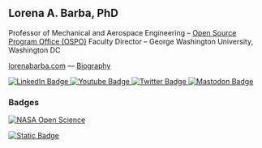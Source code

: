 ## Lorena A. Barba, PhD

Professor of Mechanical and Aerospace Engineering –
[Open Source Program Office (OSPO)](https://ospo.gwu.edu/) Faculty Director –
George Washington University, Washington DC

[lorenabarba.com](https://lorenabarba.com) — [Biography](https://lorenabarba.com/people/biography/)

<div id="badges">
  <a href="https://www.linkedin.com/in/lorenabarba/">
    <img src="https://img.shields.io/badge/LinkedIn-blue?style=for-the-badge&logo=linkedin&logoColor=white" alt="LinkedIn Badge"/>
  </a>
  <a href="https://www.youtube.com/@lorenabarba">
    <img src="https://img.shields.io/badge/YouTube-red?style=for-the-badge&logo=youtube&logoColor=white" alt="Youtube Badge"/>
  </a>
  <a href="https://x.com/LorenaABarba">
    <img src="https://img.shields.io/badge/Twitter-blue?style=for-the-badge&logo=twitter&logoColor=white" alt="Twitter Badge"/>
  </a>
  <a href="https://fosstodon.org/@labarba">
    <img src="https://img.shields.io/badge/-FOSSTODON-%235849D6?style=for-the-badge&logo=mastodon&logoColor=white" alt="Mastodon Badge"/>
  </a>
</div>

### Badges

[![NASA Open Science](https://images.credly.com/size/110x110/images/d64b24d8-66f3-435a-bc76-2d70c26b0d67/image.png)](https://www.credly.com/badges/476f9831-92c3-48cb-ac87-d41af0c7e50a/public_url "NASA Open Science")


[![Static Badge](https://img.shields.io/badge/Open_Science_101-Badged-blue.svg?logo=data%3Aimage%2Fpng%3Bbase64%2CiVBORw0KGgoAAAANSUhEUgAAABwAAAAcCAYAAAByDd%2BUAAAII0lEQVRIx52W%2BVNTWRbH%2BRP8B2bsrpq2arp6ekZFq0ZFbXEHXBAQRNkEUVkUJOxgoqjIJkuERCBBliRCwBgIBIjkZWFJgoSE1bilGZYQyCMJ5GUB6867ccJgi91d%2FvCte997553PPXc557oBANz%2BSD2NQVuqHhy%2Fkpd0gEUIdUdcSo3YPVCa5VlTk38yCdr8GV9%2FBPqOdXNfX9rJH5eueW6z3b66X8cs8zU1lZzFqm%2BfRIvSvPQ3g3bPBez%2FYTXsxI8m8uXdKiH1jPc3ARHKmeLecHebLNZjXsmIBKNICpjsywYqYRIYkjzB3isRq2aACKBGkGQgrItY7U07bJRGuDuQYi%2Fp1yLedPpwDUs4YU5nCn4MGOBdxRUNZO2f2tbuZiORTEE%2FqCtX4SCGXyYCNT4Q2I6KUm34P1bchxbXv34XCGGqnlvjuOOZPm6kvfdFBBhGSLbXg1V23VQ%2F%2BnocWRwbl5lbOtvN10h5%2Bnah0CiUtBs%2BjLUsj%2FYVL6uQLKBGCEApuAmGexLhbOh6uZc9vgpseZqpffUyYxGCRnqLHKoRhamqhWsIe0RDj%2BdS9b605rkQNn%2F2RGyG6S%2BHQ0BobYvev7517lguVXeCWILG5JcbG3l88ztVDQajHZNmYyMDlIWN07sOY1BuCWSCe0t9rVHOaRO15%2Bh9yPWGSzwx2Cgfwt01CIM6HEVY9WfyPvsewGxf6kAQkwxfBnFLCJhQvTC8HmaoPwM%2BvLV%2Fq35GZFEKEpwwhB0MqqozUX9G29RvgSm0apAYEYJ6%2BoWbqKQbX3yH4vX0oPhUAjn%2FOnjFjQO2ldd2RTfBex3Yyrg3JH9xC4UbBQ%2FfKQj0a2jTbgaUxO0B7Tles1RivHYzYGlFmRn6gBFKcZ9vex4vTw43Da8DZfyKRfH94ysumAu449pty6F7Fdoj%2BdXTPtRn4OAdMurpHz4DgaIHx7Sn%2FC6%2B2341e%2FaXnAoM2h0tqJ7em1aIVlRRzBt9SZ4Eg8lXz5fgrnUrJx6PV3LjHMIaP%2BAaFZwOCHSt1c7rROvfzlzVwf6hE35TovtHdRAY7O0zDd%2F99WgY5h53x%2Fq9V6TT%2FgsgHuV4d%2FKSvOM62e1F1XlaU4W%2FfqOBK0IX8KfQ5AXY%2FiMsBSSfPoJCGFLqM1Xsux%2B4bLZHZ839PShhUyDUQLm%2FGQ9ECM9ecV2R1%2FTXgP9OzgPfe0c5o9t%2BLNDQG%2FRPgGehKSH9nBb24TscBn6OSF10wTcDikmHYYu4ibMOybsrfTeN8NHTGtuF4FDws3eY8dTJM1OcgF0AQnpYgRi0gf2uwB0gxNt74UhkguXk6fOgnFJib2LVm74Alp5zSBL36dzEyfsHuivP6lxrB48EbIXtdw2Tb%2BX693UkI3TsEv7T%2F9cG72%2F8BqUV0Jc7EIHZtXbQF%2FT9OMHDJo3cpXXDN0sus9BrDmYXRWfM%2Bjns70jS0ZpZOis6Aub7mODX5gLUqHkJ%2Bp5cMEi50TrocPx51vTb6nStLHKvURHjuTDTRcUmRoTzQmnbsisAmGPHJOkfBcwra6KcI0NwDYmdjDAzzH1KwQ2A76RP54cbbSXkF5sdtveALxeZoxvbMKa4B8ug1RnzWM8WKbzWFQKVjooHhfOJFTQLg9%2FmtC2rr114o6TaoC%2BY3mBeHZemA1ZZ0BrCvih1wyMKVAkJDoQdAiTPw4D0RfinqcAjLnpStjI3p7LM%2FmfY8YNvDOhG2oFiCFmpZbMMN%2B8VTOVSqKCshg72BMdj7LaW%2Bfk59SrxUZFVzIl2RtfPu4JXj5Q1XKDy%2FrnlV92Jzc6DPzb4bL6jIWK1vjgY49dfto7gtQ9Gqpbk2zNLyAazcRLsOh%2F7UT3WCx5QqHpiyWNLCZ2OltBppkGlCD0YmgAmNDKQlF9s7OWTVvGK8XGwMxZ0NkSBxvJAW%2BvjQIxDy7ANCe%2F7OYHv1LSup8WXLTF%2BO62x%2Fjutg12f6hvMrTw%2Ba6mpg4POzarMulmVFgpdGMOWDONgZkqJwueZqaG5Bm6zidfZZIRLMy7NcNZSQuheY16SJ%2BDVXrL%2F%2BqZnfj21wauEVvNymXTlsC09ct9SSabPvKuaa2Q5ADqqY7OMbyb7AdSHt3KnXM80VoPpUWW5Cdq6%2FuPXXwXXfHeukWI8sVbGHYf2vSLps%2FL0Tl1dLeNRzAmB7tas6IMrlQ8vGtcd%2FA96IyffMjHWa2G1NZuK6HQzhMXfzV9%2BxmkwO22hBkuBhJsGzh%2FctpYRdQAkXDxoWdCNSDctwO%2FGW9%2F3sYos1313AGKcF1ZfEmnTyB8Cp3DwkIyxGJF%2B1yTq7TK%2BGkLQ8LQ7ZrHwKapRFDhB0C6PcMKWFLLHFHBgmyMpxMOqHurS4rt3y1evGBPSQoOAcGSFTArD7ieeBpqxbjDczwITQwygUdKBRt0MmGz6fCGVrNeomHaN%2Bhn%2BjgPkYsbHqsJ4e2yABxZ2%2FCfHy8bry6%2F7s9%2FgA93yu5eowa64rWPitGkl55qluTLGIWhKAeWks6Ao84KZU5uJKUS1VpWMuTLS%2F8SqEDw0DHQ9RMnE84a81CA7m5ZtrymKcgibrqyMilPlv4V99ZoIDfELEF9WFbIiY2UuizvIjlpy2trzmgwsJsAD5KVeArT8MCDkkMz00jQQH3QAtNWl23uYqZb%2BwnOzsCB800V4tCnGY4DkI%2BrMPKXvZmWa3o7zzRUPYo0N1GyDmFdg6WguR0cV9Uvd7BRMUhWFcUPcGXg%2B%2Fe6bb94bI%2BbSInOrHvhz2JRwpDo3QI7vwOGnBUGimvxARmN5aCbl7rmtf8bXfwHrFlHLyvUYDQAAAABJRU5ErkJggg%3D%3D)](https://credly.com/badges/476f9831-92c3-48cb-ac87-d41af0c7e50a/public_url)
